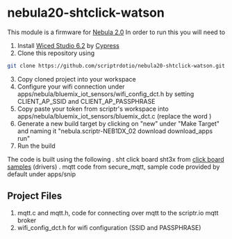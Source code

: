 # nebula20-shtclick-watson
This module is a firmware for [Nebula 2.0](https://www.futureelectronics.com/p/development-tools--development-tool-hardware/neb1dx-02-future-electronics-dev-tools-5094171)
In order to run this you will need to 
1. Install [Wiced Studio 6.2](http://www.cypress.com/products/wiced-software) by [Cypress](http://www.cypress.com)
2. Clone this repository using
```bash
git clone https://github.com/scriptrdotio/nebula20-shtclick-watson.git
```
3. Copy cloned project into your workspace
4. Configure your wifi connection under apps/nebula/bluemix_iot_sensors/wifi_config_dct.h by setting CLIENT_AP_SSID and CLIENT_AP_PASSPHRASE
5. Copy paste your token from scriptr's workspace into apps/nebula/bluemix_iot_sensors/bluemix_dct.c (replace the word <Token> )
6. Generate a new build target by clicking on "new" under "Make Target" and naming it "nebula.scriptr-NEB1DX_02 download download_apps run"
7. Run the build

The code is built using the following
. sht click board sht3x from [click board samples](https://community.cypress.com/docs/DOC-14605) (drivers)
. mqtt code from secure_mqtt, sample code provided by default under apps/snip

## Project Files
1. mqtt.c and mqtt.h, code for connecting over mqtt to the scriptr.io mqtt broker
2. wifi_config_dct.h for wifi configuration (SSID and PASSPHRASE)

